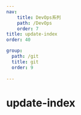 ```yaml
---
nav:
    title: DevOps系列
    path: /DevOps
    order: 7
title: update-index
order: 40

group:
  path: /git
  title: git
  order: 9
  
---
```


# update-index
